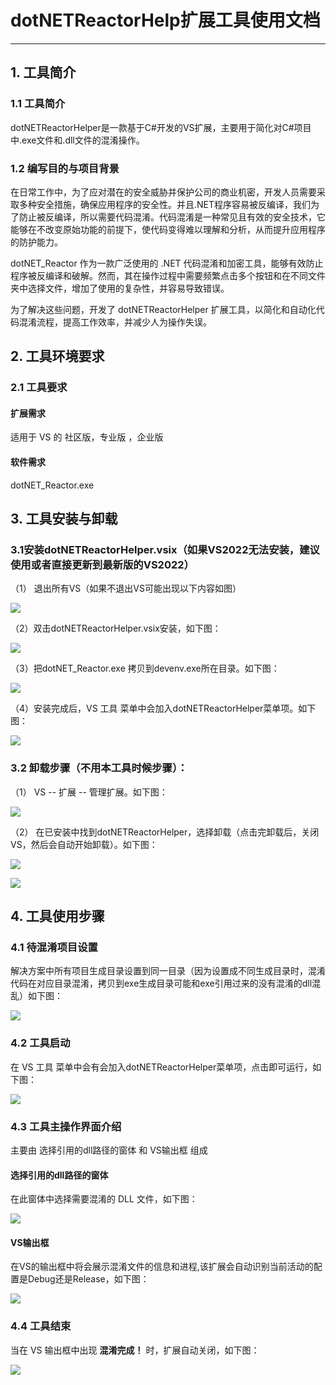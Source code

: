 # dotNETReactorHelp扩展工具使用文档

------

## 1. 工具简介

### 1.1 工具简介

dotNETReactorHelper是一款基于C#开发的VS扩展，主要用于简化对C#项目中.exe文件和.dll文件的混淆操作。

### 1.2 编写目的与项目背景

在日常工作中，为了应对潜在的安全威胁并保护公司的商业机密，开发人员需要采取多种安全措施，确保应用程序的安全性。并且.NET程序容易被反编译，我们为了防止被反编译，所以需要代码混淆。代码混淆是一种常见且有效的安全技术，它能够在不改变原始功能的前提下，使代码变得难以理解和分析，从而提升应用程序的防护能力。

dotNET_Reactor 作为一款广泛使用的 .NET 代码混淆和加密工具，能够有效防止程序被反编译和破解。然而，其在操作过程中需要频繁点击多个按钮和在不同文件夹中选择文件，增加了使用的复杂性，并容易导致错误。

为了解决这些问题，开发了 dotNETReactorHelper 扩展工具，以简化和自动化代码混淆流程，提高工作效率，并减少人为操作失误。 

## 2. 工具环境要求

### 2.1 工具要求

#### 扩展需求

适用于 VS 的 社区版，专业版 ，企业版

#### 软件需求

dotNET_Reactor.exe



## 3. 工具安装与卸载

### 3.1安装dotNETReactorHelper.vsix（如果VS2022无法安装，建议使用或者直接更新到最新版的VS2022）

（1） 退出所有VS（如果不退出VS可能出现以下内容如图）

![](C:\Users\jun.luo\Desktop\dotNETReactorHelper\Document\下载扩展工具2.png)



（2）双击dotNETReactorHelper.vsix安装，如下图：

![](C:\Users\jun.luo\Desktop\dotNETReactorHelper\Document\卸载扩展工具2.png)

（3）把dotNET_Reactor.exe 拷贝到devenv.exe所在目录。如下图：

![](C:\Users\jun.luo\Desktop\dotNETReactorHelp扩展使用说明\dotNET_Reactor目录.png)



（4）安装完成后，VS 工具 菜单中会加入dotNETReactorHelper菜单项。如下图：

![](C:\Users\jun.luo\Desktop\dotNETReactorHelper\Document\用户文档\Snipaste_2024-10-12_09-18-47.png)

### 3.2 卸载步骤（不用本工具时候步骤）：

（1）  VS -- 扩展 -- 管理扩展。如下图：

![](C:\Users\jun.luo\Desktop\dotNETReactorHelp扩展使用说明\Snipaste_2024-08-28_09-27-53.png)

（2） 在已安装中找到dotNETReactorHelper，选择卸载（点击完卸载后，关闭VS，然后会自动开始卸载）。如下图：

![](C:\Users\jun.luo\Desktop\dotNETReactorHelper\Document\用户文档\Snipaste_2024-10-12_09-20-57.png)

![](C:\Users\jun.luo\Desktop\dotNETReactorHelper\Document\卸载扩展工具2.png)

## 4. 工具使用步骤

### 4.1 待混淆项目设置

解决方案中所有项目生成目录设置到同一目录（因为设置成不同生成目录时，混淆代码在对应目录混淆，拷贝到exe生成目录可能和exe引用过来的没有混淆的dll混乱）如下图：

![](C:\Users\jun.luo\Desktop\dotNETReactorHelper\Document\用户文档\Snipaste_2024-10-11_17-50-14.png)

### 4.2 工具启动

在 VS 工具 菜单中会有会加入dotNETReactorHelper菜单项，点击即可运行，如下图：

![](C:\Users\jun.luo\Desktop\dotNETReactorHelper\Document\用户文档\Snipaste_2024-10-12_09-18-47.png)

### 4.3 工具主操作界面介绍

主要由 选择引用的dll路径的窗体 和 VS输出框 组成

#### 选择引用的dll路径的窗体

在此窗体中选择需要混淆的 DLL 文件，如下图：

![](C:\Users\jun.luo\Desktop\dotNETReactorHelper\Document\扩展工具运行图.png)

#### VS输出框

在VS的输出框中将会展示混淆文件的信息和进程,该扩展会自动识别当前活动的配置是Debug还是Release，如下图：

![](C:\Users\jun.luo\Desktop\dotNETReactorHelper\Document\用户文档\Snipaste_2024-10-11_14-36-56.png)

### 4.4 工具结束

当在 VS 输出框中出现 **混淆完成！** 时，扩展自动关闭，如下图：

![](C:\Users\jun.luo\Desktop\dotNETReactorHelper\Document\用户文档\Snipaste_2024-10-11_14-37-43.png)
